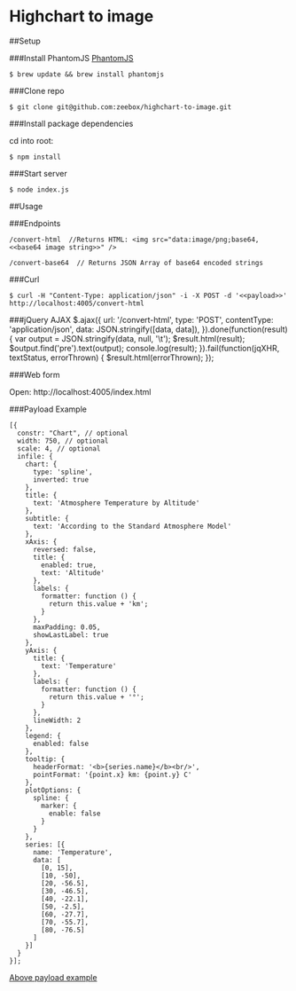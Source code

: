 Highchart to image
==================

##Setup

###Install PhantomJS
[PhantomJS](http://phantomjs.org/)

    $ brew update && brew install phantomjs

###Clone repo

    $ git clone git@github.com:zeebox/highchart-to-image.git


###Install package dependencies

cd into root:

    $ npm install


###Start server

    $ node index.js

##Usage

###Endpoints

    /convert-html  //Returns HTML: <img src="data:image/png;base64,<<base64 image string>>" />

    /convert-base64  // Returns JSON Array of base64 encoded strings

###Curl

    $ curl -H "Content-Type: application/json" -i -X POST -d '<<payload>>'  http://localhost:4005/convert-html

###jQuery AJAX
      $.ajax({
          url: '/convert-html',
          type: 'POST',
          contentType: 'application/json',
          data: JSON.stringify([data, data]),
      }).done(function(result) {
          var output = JSON.stringify(data, null, '\t');
          $result.html(result);
          $output.find('pre').text(output);
          console.log(result);
      }).fail(function(jqXHR, textStatus, errorThrown) {
          $result.html(errorThrown);
      });

###Web form

Open: http://localhost:4005/index.html

###Payload Example

    [{
      constr: "Chart", // optional
      width: 750, // optional
      scale: 4, // optional
      infile: {
        chart: {
          type: 'spline',
          inverted: true
        },
        title: {
          text: 'Atmosphere Temperature by Altitude'
        },
        subtitle: {
          text: 'According to the Standard Atmosphere Model'
        },
        xAxis: {
          reversed: false,
          title: {
            enabled: true,
            text: 'Altitude'
          },
          labels: {
            formatter: function () {
              return this.value + 'km';
            }
          },
          maxPadding: 0.05,
          showLastLabel: true
        },
        yAxis: {
          title: {
            text: 'Temperature'
          },
          labels: {
            formatter: function () {
              return this.value + '°';
            }
          },
          lineWidth: 2
        },
        legend: {
          enabled: false
        },
        tooltip: {
          headerFormat: '<b>{series.name}</b><br/>',
          pointFormat: '{point.x} km: {point.y} C'
        },
        plotOptions: {
          spline: {
            marker: {
              enable: false
            }
          }
        },
        series: [{
          name: 'Temperature',
          data: [
            [0, 15],
            [10, -50],
            [20, -56.5],
            [30, -46.5],
            [40, -22.1],
            [50, -2.5],
            [60, -27.7],
            [70, -55.7],
            [80, -76.5]
          ]
        }]
      }
    }];

[Above payload example](http://www.highcharts.com/demo/spline-inverted)
